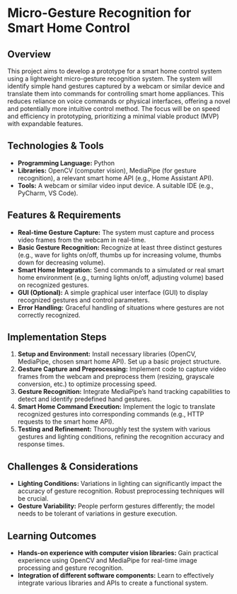 # Micro-Gesture Recognition for Smart Home Control

## Overview

This project aims to develop a prototype for a smart home control system using a lightweight micro-gesture recognition system.  The system will identify simple hand gestures captured by a webcam or similar device and translate them into commands for controlling smart home appliances.  This reduces reliance on voice commands or physical interfaces, offering a novel and potentially more intuitive control method.  The focus will be on speed and efficiency in prototyping, prioritizing a minimal viable product (MVP) with expandable features.

## Technologies & Tools

* **Programming Language:** Python
* **Libraries:** OpenCV (computer vision), MediaPipe (for gesture recognition), a relevant smart home API (e.g., Home Assistant API).
* **Tools:**  A webcam or similar video input device.  A suitable IDE (e.g., PyCharm, VS Code).


## Features & Requirements

- **Real-time Gesture Capture:** The system must capture and process video frames from the webcam in real-time.
- **Basic Gesture Recognition:**  Recognize at least three distinct gestures (e.g., wave for lights on/off, thumbs up for increasing volume, thumbs down for decreasing volume).
- **Smart Home Integration:**  Send commands to a simulated or real smart home environment (e.g., turning lights on/off, adjusting volume) based on recognized gestures.
- **GUI (Optional):**  A simple graphical user interface (GUI) to display recognized gestures and control parameters.
- **Error Handling:** Graceful handling of situations where gestures are not correctly recognized.

## Implementation Steps

1. **Setup and Environment:** Install necessary libraries (OpenCV, MediaPipe, chosen smart home API). Set up a basic project structure.
2. **Gesture Capture and Preprocessing:** Implement code to capture video frames from the webcam and preprocess them (resizing, grayscale conversion, etc.) to optimize processing speed.
3. **Gesture Recognition:** Integrate MediaPipe’s hand tracking capabilities to detect and identify predefined hand gestures.
4. **Smart Home Command Execution:**  Implement the logic to translate recognized gestures into corresponding commands (e.g., HTTP requests to the smart home API).
5. **Testing and Refinement:**  Thoroughly test the system with various gestures and lighting conditions, refining the recognition accuracy and response times.


## Challenges & Considerations

- **Lighting Conditions:**  Variations in lighting can significantly impact the accuracy of gesture recognition.  Robust preprocessing techniques will be crucial.
- **Gesture Variability:**  People perform gestures differently; the model needs to be tolerant of variations in gesture execution.


## Learning Outcomes

- **Hands-on experience with computer vision libraries:**  Gain practical experience using OpenCV and MediaPipe for real-time image processing and gesture recognition.
- **Integration of different software components:**  Learn to effectively integrate various libraries and APIs to create a functional system.

